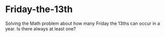 # Friday-the-13th

Solving the Math problem about how many Friday the 13ths can occur in a year. Is there always at least one?
